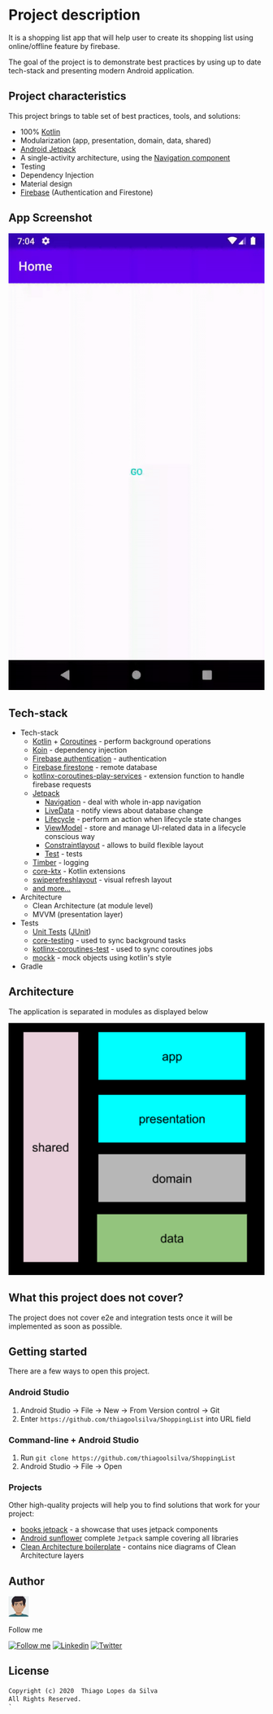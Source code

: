 # Project description

It is a shopping list app that will help user to create its shopping list using online/offline feature by firebase.

The goal of the project is to demonstrate best practices by using up to date tech-stack and presenting modern Android application.

## Project characteristics

This project brings to table set of best practices, tools, and solutions:

* 100% [Kotlin](https://kotlinlang.org/)
* Modularization (app, presentation, domain, data, shared)
* [Android Jetpack](https://developer.android.com/jetpack)
* A single-activity architecture, using the [Navigation component](https://developer.android.com/guide/navigation/navigation-getting-started)
* Testing
* Dependency Injection
* Material design
* [Firebase](https://firebase.google.com/) (Authentication and Firestone)

## App Screenshot

<img src="misc/shopping-list.gif" width="600"/>

## Tech-stack

* Tech-stack
    * [Kotlin](https://kotlinlang.org/) + [Coroutines](https://kotlinlang.org/docs/reference/coroutines-overview.html) - perform background operations
    * [Koin](https://insert-koin.io/) - dependency injection
    * [Firebase authentication](https://firebase.google.com/docs/auth) - authentication
    * [Firebase firestone](https://firebase.google.com/docs/firestore) - remote database
	* [kotlinx-coroutines-play-services](https://github.com/Kotlin/kotlinx.coroutines/tree/master/integration/kotlinx-coroutines-play-services) - extension function to handle firebase requests
    * [Jetpack](https://developer.android.com/jetpack)
        * [Navigation](https://developer.android.com/topic/libraries/architecture/navigation/) - deal with whole in-app navigation
        * [LiveData](https://developer.android.com/topic/libraries/architecture/livedata) - notify views about database change
        * [Lifecycle](https://developer.android.com/topic/libraries/architecture/lifecycle) - perform an action when lifecycle state changes
        * [ViewModel](https://developer.android.com/topic/libraries/architecture/viewmodel) - store and manage UI-related data in a lifecycle conscious way
        * [Constraintlayout](https://developer.android.com/reference/androidx/constraintlayout/widget/ConstraintLayout) - allows to build  flexible layout
		* [Test](https://developer.android.com/training/testing/) -  tests
	* [Timber](https://github.com/JakeWharton/timber) - logging
	* [core-ktx](https://developer.android.com/kotlin/ktx) - Kotlin extensions
    * [swiperefreshlayout](https://developer.android.com/jetpack/androidx/releases/swiperefreshlayout) - visual refresh layout
    * [and more...](https://github.com/thiagoolsilva/ShoppingList)
* Architecture
    * Clean Architecture (at module level)
    * MVVM (presentation layer)
* Tests
    * [Unit Tests](https://en.wikipedia.org/wiki/Unit_testing) ([JUnit](https://junit.org/junit4/))
    * [core-testing](https://androidx.tech/artifacts/arch.core/core-testing/) - used to sync background tasks
    * [kotlinx-coroutines-test](https://kotlin.github.io/kotlinx.coroutines/kotlinx-coroutines-test/) - used to sync coroutines jobs
	* [mockk](https://mockk.io/) - mock objects using kotlin's style
* Gradle

## Architecture

The application is separated  in modules as displayed below

<img src="misc/modulos-app.png" width="600"/>

## What this project does not cover?

The project does not cover e2e and integration tests once it will be implemented as soon as possible.

## Getting started

There are a few ways to open this project.

### Android Studio

1. Android Studio -> File -> New -> From Version control -> Git
2. Enter `https://github.com/thiagoolsilva/ShoppingList` into URL field

### Command-line + Android Studio

1. Run `git clone https://github.com/thiagoolsilva/ShoppingList`
2. Android Studio -> File -> Open

### Projects

Other high-quality projects will help you to find solutions that work for your project:

* [books jetpack](https://github.com/nglauber/books_jetpack) - a showcase that uses jetpack components
* [Android sunflower](https://github.com/googlesamples/android-sunflower) complete `Jetpack` sample covering all  libraries
* [Clean Architecture boilerplate](https://github.com/bufferapp/android-clean-architecture-boilerplate) - contains nice  diagrams of Clean Architecture layers

## Author

<img src="misc/myAvatar.png" width="40"/>

Follow me

[![Follow me](https://img.shields.io/badge/Medium-thiagoolsilva-yellowgreen)](https://medium.com/@thiagolopessilva)
[![Linkedin](https://img.shields.io/badge/Linkedin-thiagoolsilva-blue)](https://www.linkedin.com/in/thiago-lopes-silva-2b943a25/)
[![Twitter](https://img.shields.io/twitter/follow/thiagoolsilva?style=social)](https://twitter.com/thiagoolsilva)

## License
```
Copyright (c) 2020  Thiago Lopes da Silva
All Rights Reserved.
`
